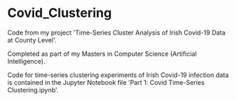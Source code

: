 # Covid_Clustering

Code from my project 'Time-Series Cluster Analysis of Irish Covid-19 Data at County Level'.

Completed as part of my Masters in Computer Science (Artificial Intelligence).

Code for time-series clustering experiments of Irish Covid-19 infection data is contained in the Jupyter Notebook file 'Part 1: Covid Time-Series Clustering.ipynb'. 

